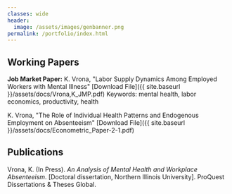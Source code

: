 ```yaml
---
classes: wide
header:
  image: /assets/images/genbanner.png
permalink: /portfolio/index.html
---
```



  
<h2 id="working-papers">Working Papers</h2> 
  
**Job Market Paper:**  K. Vrona, "Labor Supply Dynamics Among Employed Workers with Mental Illness"
[Download File]({{ site.baseurl }}/assets/docs/Vrona,K_JMP.pdf)
Keywords: mental health, labor economics, productivity, health


K. Vrona, "The Role of Individual Health Patterns and Endogenous Employment on Absenteeism"
[Download File]({{ site.baseurl }}/assets/docs/Econometric_Paper-2-1.pdf)




<h2 id="publications">Publications</h2>

Vrona, K. (In Press). *An Analysis of Mental Health and Workplace Absenteeism*. [Doctoral dissertation, Northern Illinois University]. ProQuest Dissertations & Theses Global.
